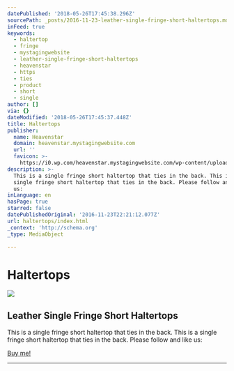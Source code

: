 ```yaml
---
datePublished: '2018-05-26T17:45:38.296Z'
sourcePath: _posts/2016-11-23-leather-single-fringe-short-haltertops.md
inFeed: true
keywords:
  - haltertop
  - fringe
  - mystagingwebsite
  - leather-single-fringe-short-haltertops
  - heavenstar
  - https
  - ties
  - product
  - short
  - single
author: []
via: {}
dateModified: '2018-05-26T17:45:37.448Z'
title: Haltertops
publisher:
  name: Heavenstar
  domain: heavenstar.mystagingwebsite.com
  url: ''
  favicon: >-
    https://i0.wp.com/heavenstar.mystagingwebsite.com/wp-content/uploads/2016/08/cropped-icon.jpg?fit=192%2C192&ssl=1
description: >-
  This is a single fringe short haltertop that ties in the back. This is a
  single fringe short haltertop that ties in the back. Please follow and like
  us: 
inLanguage: en
hasPage: true
starred: false
datePublishedOriginal: '2016-11-23T22:21:12.077Z'
url: haltertops/index.html
_context: 'http://schema.org'
_type: MediaObject

---
```

# **Haltertops**

<article style=""><img src="https://s3-us-west-2.amazonaws.com/the-grid-img/p/a540df205509d2e033c80a17901c8be885509431.jpg" /><h1>Leather Single Fringe Short Haltertops</h1><p>This is a single fringe short haltertop that ties in the back. This is a single fringe short haltertop that ties in the back. Please follow and like us: </p></article>

[Buy me!][0]

---



[0]: https://www.bonanza.com/listings/Fringe-Halters-Single-Short-Fringe/388169651